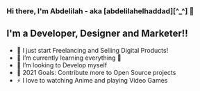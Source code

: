 ### Hi there, I'm Abdelilah - aka [abdelilahelhaddad][^_^] 👋

## I'm a Developer, Designer and Marketer!!

- 🔭 I just start Freelancing and Selling Digital Products!
- 🌱 I’m currently learning everything 🤣
- 👯 I’m looking to Develop myself 
- 🥅 2021 Goals: Contribute more to Open Source projects
- ⚡ I love to watching Anime and playing Video Games
